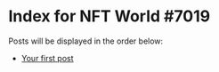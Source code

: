 # Index for NFT World #7019
Posts will be displayed in the order below:

- [Your first post](./001-first.md)

